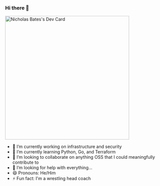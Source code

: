 ### Hi there 👋

<a href="https://app.daily.dev/r3factor"><img src="https://api.daily.dev/devcards/56dc0aaf20b24c6abedaea31a4278952.png?r=9uy" width="400" alt="Nicholas Bates's Dev Card"/></a>

- 🔭 I’m currently working on infrastructure and security
- 🌱 I’m currently learning Python, Go, and Terraform
- 👯 I’m looking to collaborate on anything OSS that I could meaningfully contribute to
- 🤔 I’m looking for help with everything...
- 😄 Pronouns: He/Him
- ⚡ Fun fact: I'm a wrestling head coach
